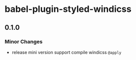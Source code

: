 # babel-plugin-styled-windicss

## 0.1.0
### Minor Changes

- release mini version support compile windicss `@apply`
